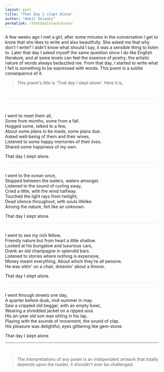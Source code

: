 ```yaml
---
layout: post
title: "That Day I slept Alone"
author: "Ankit Solanki"
permalink: /thatdayIsleptalone/
---
```



A few weeks ago I met a girl, after some minutes in the conversation I get to know that she likes to write and also beautifully. She asked me that why don't I write? I didn't know what should I say, it was a sensible thing to listen to. Later that day I asked myself the same question since I do like English literature, and at some levels can feel the essence of poetry; the artistic nature of words always bedazzled me. From that day, I started to write what I felt is something to be expressed with words. This poem is a subtle consequence of it.

>This poem's title is 'That day I slept alone'. Here it is,
<br>
<hr style="opacity: 0.1">
<br>

I went to meet them all,<br>
Some from months, some from a fall. <br>
Hugged some, talked to a few, <br>
About some plans to be made, some plans due. <br>
Asked well-being of them and their wives,<br>
Listened to some happy memories of their lives. <br>
Shared some happiness of my own. <br>

That day I slept alone. <br>
<hr style="opacity: 0.1;">
<br>
I went to the ocean once, <br>
Stopped between the waters, waters amongst.   <br>
Listened to the sound of curling sway,  <br>
Cried a little, with the wind halfway.  <br>
Touched the light rays from twilight, <br>
Dead silence throughout, with souls lifelike. <br>
Among the nature, felt like an unknown. <br>

That day I slept alone. <br>
<hr style="opacity: 0.1;">
<br>
I went to see my rich fellow, <br>
Friendly nature but from heart a little shallow. <br>
Looked at his bungalow and luxurious cars, <br>
Drank an old champagne in splendid bars. <br>
Listened to stories where nothing is expensive, <br>
Money meant everything, About which they're all pensive. <br>
He was sittin' on a chair, dreamin' about a throne. <br>

That day I slept alone. <br>
<hr style="opacity: 0.1;">
<br>
I went through streets one day, <br>
A quarter before dusk, mid-summer in may. <br>
Saw a crippled old beggar, with an empty bowl, <br>
Wearing a shredded jacket on a ripped soul. <br>
His an-year old son was sitting in his lap, <br>
Playing with the sounds of movement, the sound of clap. <br>
His pleasure was delightful, eyes glittering like gem-stone. <br>

That day I slept alone. <br>
<hr style="opacity: 0.7;">
<br>

> The interpretations of any poem is an independent artwork that totally depends upon the reader, it shouldn't ever be challenged.